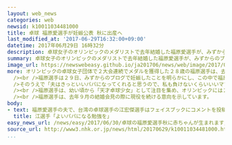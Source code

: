 ```yaml
---
layout: web_news
categories: web
newsid: k10011034481000
title: 卓球 福原愛選手が妊娠公表 秋に出産へ
last_modified_at: '2017-06-29T16:32:00+09:00'
datetime: 2017年06月29日 16時32分
description: 卓球女子のオリンピックのメダリストで去年結婚した福原愛選手が、みずからのブログで妊娠を発表し、ことし秋に出産する予定を明らかにしました。
summary: 卓球女子のオリンピックのメダリストで去年結婚した福原愛選手が、みずからのブログで妊娠を発表し、ことし秋に出産する予定を明らかにしました。
image_url: https://newswebeasy.github.io/ja201706/news/web/image/2017/06/30/k10011034481000.jpg
more: オリンピックの卓球女子団体で２大会連続でメダルを獲得した２８歳の福原選手は、去年９月、台湾の卓球選手でリオデジャネイロオリンピックにも出場した江宏傑選手と結婚しました。<br
  /><br />福原選手は２９日、みずからのブログで妊娠したことを明らかにし、この中で福原選手は「私事ですが赤ちゃんを授かりました。体調が安定しない日が多くなかなか皆様にお伝えすることができなかったのですが、出産は秋を予定しています。小さな命が私たちのもとに来てくれたことをとてもうれしく思います」としています。<br
  />そのうえで「夫はきっといいパパになってくれると思うので、私も負けないくらいいいママになれるよう、赤ちゃんに会えるまでの間、しっかり勉強して準備したいと思います」とコメントしています。<br
  /><br />福原選手は、幼い頃から「天才卓球少女」として注目を集め、オリンピックには２００４年のアテネ大会から４大会連続で出場しました。ロンドン大会では、女子団体で日本卓球界初となる銀メダルを獲得したほか、リオデジャネイロ大会の女子団体でも２大会連続のメダルとなる銅メダルを獲得しました。<br
  /><br />福原選手は、去年９月の結婚会見の際に現役を続ける意向を示しています。
body:
- text: 福原愛選手の夫で、台湾の卓球選手の江宏傑選手はフェイスブックにコメントを投稿しました。このなかで、江選手は、「最近は、どうすればよいパパになれるか勉強しています。パパもママも、しっかり準備をして、あなたがこの世界に生まれるのを待っています」と赤ちゃんの誕生を心待ちにしている心境をつづっています。
  title: 江選手「よいパパになる勉強を」
easy_news_url: /news/easy/2017/06/30/卓球の福原愛選手秋に赤ちゃんが生まれます/
source_url: http://www3.nhk.or.jp/news/html/20170629/k10011034481000.html
...
```

